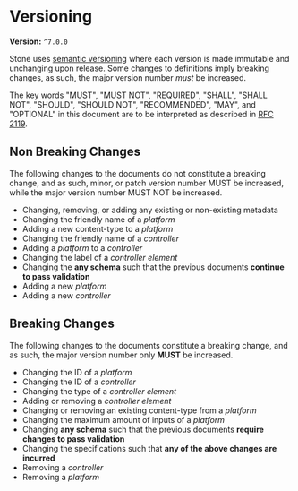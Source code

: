 # Versioning
**Version:** `^7.0.0`

Stone uses [semantic versioning](http://semver.org/) where each version is made immutable and unchanging upon release. Some changes to definitions imply breaking changes, as such, the major version number *must* be increased.

The key words "MUST", "MUST NOT", "REQUIRED", "SHALL", "SHALL NOT", "SHOULD", "SHOULD NOT", "RECOMMENDED", "MAY", and "OPTIONAL" in this document are to be interpreted as described in [RFC 2119](https://tools.ietf.org/html/rfc2119).

## Non Breaking Changes
The following changes to the documents do not constitute a breaking change, and as such, minor, or patch version number MUST be increased, while the major version number MUST NOT be increased.

* Changing, removing, or adding any existing or non-existing metadata
* Changing the friendly name of a *platform*
* Adding a new content-type to a *platform*
* Changing the friendly name of a *controller*
* Adding a *platform* to a *controller*
* Changing the label of a *controller element*
* Changing the **any schema** such that the previous documents **continue to pass validation**
* Adding a new *platform*
* Adding a new *controller*

## Breaking Changes
The following changes to the documents constitute a breaking change, and as such, the major version number only **MUST** be increased.

* Changing the ID of a *platform*
* Changing the ID of a *controller*
* Changing the type of a *controller element*
* Adding or removing a *controller element*
* Changing or removing an existing content-type from a *platform*
* Changing the maximum amount of inputs of a *platform*
* Changing **any schema** such that the previous documents **require changes to pass validation**
* Changing the specifications such that **any of the above changes are incurred**
* Removing a *controller*
* Removing a *platform*